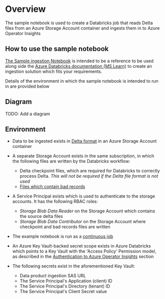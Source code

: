 # Overview

The sample notebook is used to create a Databricks job that reads Delta files from an Azure Storage Account container and ingests them in to Azure Operator Insights

## How to use the sample notebook

[The Sample ingestion Notebook](./databricks-aoi-ingestion.py) is intended to be a reference to be used along side the [Azure Databricks documentation (MS Learn)](https://learn.microsoft.com/en-us/azure/databricks/) to create an ingestion solution which fits your requirements.

Details of the environment in which the sample notebook is intended to run in are provided below

## Diagram

TODO: Add a diagram

## Environment

- Data to be ingested exists in [Delta format](https://learn.microsoft.com/en-us/azure/databricks/structured-streaming/delta-lake) in an Azure Storage Account container
- A separate Storage Account exists in the same subscription, in which the following files are written by the Databricks workflow:
  - Delta checkpoint files, which are required for Databricks to correctly process Delta. _This will not be required if the Delta file format is not used_
  - [Files which contain bad records](https://learn.microsoft.com/en-us/azure/databricks/ingestion/bad-records)

- A Service Principal exists which is used to authenticate to the storage accounts. It has the following RBAC roles:
  - _Storage Blob Data Reader_ on the Storage Account which contains the source delta files
  - _Storage Blob Data Contributor_ on the Storage Account where checkpoint and bad records files are written
- The example notebook is run as a [continuous job](https://learn.microsoft.com/en-us/azure/databricks/workflows/jobs/schedule-jobs#--run-a-continuous-job)
- An Azure Key Vault-backed secret scope exists in Azure Databricks which points to a Key Vault with the 'Access Policy' Permission model, as described in the [Authentication to Azure Operator Insights](./README.md#authentication-to-azure-operator-insights) section
- The following secrets exist in the aforementioned Key Vault:
  - Data product ingestion SAS URL
  - The Service Principal's Application (client) ID
  - The Service Principal's Directory (tenant) ID
  - The Service Principal's Client Secret value
